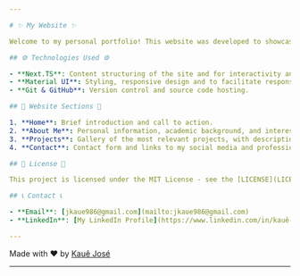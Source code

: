 ```yaml
---

# ✨ My Website ✨

Welcome to my personal portfolio! This website was developed to showcase my skills, projects, and professional experiences. Here, you'll find an overview of my work, as well as contact information for future collaborations.

## ⚙ Technologies Used ⚙

- **Next.TS**: Content structuring of the site and for interactivity and dynamic functionalities.
- **Material UI**: Styling, responsive design and to facilitate responsive design and pre-styled components.
- **Git & GitHub**: Version control and source code hosting.

## 💫 Website Sections 💫

1. **Home**: Brief introduction and call to action.
2. **About Me**: Personal information, academic background, and interests.
3. **Projects**: Gallery of the most relevant projects, with descriptions and links to demos or repositories.
4. **Contact**: Contact form and links to my social media and professional profiles.

## 📜 License 📜

This project is licensed under the MIT License - see the [LICENSE](LICENSE) file for details.

## 📞 Contact 📞

- **Email**: [jkaue986@gmail.com](mailto:jkaue986@gmail.com)
- **LinkedIn**: [My LinkedIn Profile](https://www.linkedin.com/in/kauê-josé-023220268/)

---
```


Made with ❤️ by [Kauê José](https://github.com/Kaue404)

---

